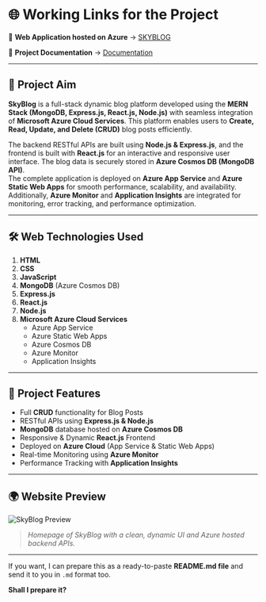 # 🌐 Working Links for the Project

🔗 **Web Application hosted on Azure** → [SKYBLOG](#)

📄 **Project Documentation** → [Documentation](#)

---

## 🚀 Project Aim

**SkyBlog** is a full-stack dynamic blog platform developed using the **MERN Stack (MongoDB, Express.js, React.js, Node.js)** with seamless integration of **Microsoft Azure Cloud Services**. This platform enables users to **Create, Read, Update, and Delete (CRUD)** blog posts efficiently.

The backend RESTful APIs are built using **Node.js & Express.js**, and the frontend is built with **React.js** for an interactive and responsive user interface. The blog data is securely stored in **Azure Cosmos DB (MongoDB API)**.  
The complete application is deployed on **Azure App Service** and **Azure Static Web Apps** for smooth performance, scalability, and availability. Additionally, **Azure Monitor** and **Application Insights** are integrated for monitoring, error tracking, and performance optimization.

---

## 🛠️ Web Technologies Used

1. **HTML**
2. **CSS**
3. **JavaScript**
4. **MongoDB** (Azure Cosmos DB)
5. **Express.js**
6. **React.js**
7. **Node.js**
8. **Microsoft Azure Cloud Services**
   - Azure App Service
   - Azure Static Web Apps
   - Azure Cosmos DB
   - Azure Monitor
   - Application Insights

---

## 🌟 Project Features

- Full **CRUD** functionality for Blog Posts
- RESTful APIs using **Express.js & Node.js**
- **MongoDB** database hosted on **Azure Cosmos DB**
- Responsive & Dynamic **React.js** Frontend
- Deployed on **Azure Cloud** (App Service & Static Web Apps)
- Real-time Monitoring using **Azure Monitor**
- Performance Tracking with **Application Insights**

---

## 🌍 Website Preview

![SkyBlog Preview](./preview.png)

> _Homepage of SkyBlog with a clean, dynamic UI and Azure hosted backend APIs._

---

If you want, I can prepare this as a ready-to-paste **README.md file** and send it to you in `.md` format too.

**Shall I prepare it?**

